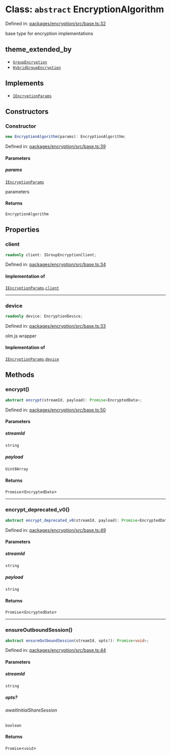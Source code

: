 # Class: `abstract` EncryptionAlgorithm

Defined in: [packages/encryption/src/base.ts:32](https://github.com/towns-protocol/towns/blob/0db1fd0ac7258e8db8cedfb6183e8eade8284fa1/packages/encryption/src/base.ts#L32)

base type for encryption implementations

## theme_extended_by

- [`GroupEncryption`](GroupEncryption.md)
- [`HybridGroupEncryption`](HybridGroupEncryption.md)

## Implements

- [`IEncryptionParams`](../interfaces/IEncryptionParams.md)

## Constructors

### Constructor

```ts
new EncryptionAlgorithm(params): EncryptionAlgorithm;
```

Defined in: [packages/encryption/src/base.ts:39](https://github.com/towns-protocol/towns/blob/0db1fd0ac7258e8db8cedfb6183e8eade8284fa1/packages/encryption/src/base.ts#L39)

#### Parameters

##### params

[`IEncryptionParams`](../interfaces/IEncryptionParams.md)

parameters

#### Returns

`EncryptionAlgorithm`

## Properties

### client

```ts
readonly client: IGroupEncryptionClient;
```

Defined in: [packages/encryption/src/base.ts:34](https://github.com/towns-protocol/towns/blob/0db1fd0ac7258e8db8cedfb6183e8eade8284fa1/packages/encryption/src/base.ts#L34)

#### Implementation of

[`IEncryptionParams`](../interfaces/IEncryptionParams.md).[`client`](../interfaces/IEncryptionParams.md#client)

***

### device

```ts
readonly device: EncryptionDevice;
```

Defined in: [packages/encryption/src/base.ts:33](https://github.com/towns-protocol/towns/blob/0db1fd0ac7258e8db8cedfb6183e8eade8284fa1/packages/encryption/src/base.ts#L33)

olm.js wrapper

#### Implementation of

[`IEncryptionParams`](../interfaces/IEncryptionParams.md).[`device`](../interfaces/IEncryptionParams.md#device)

## Methods

### encrypt()

```ts
abstract encrypt(streamId, payload): Promise<EncryptedData>;
```

Defined in: [packages/encryption/src/base.ts:50](https://github.com/towns-protocol/towns/blob/0db1fd0ac7258e8db8cedfb6183e8eade8284fa1/packages/encryption/src/base.ts#L50)

#### Parameters

##### streamId

`string`

##### payload

`Uint8Array`

#### Returns

`Promise`\<`EncryptedData`\>

***

### encrypt\_deprecated\_v0()

```ts
abstract encrypt_deprecated_v0(streamId, payload): Promise<EncryptedData>;
```

Defined in: [packages/encryption/src/base.ts:49](https://github.com/towns-protocol/towns/blob/0db1fd0ac7258e8db8cedfb6183e8eade8284fa1/packages/encryption/src/base.ts#L49)

#### Parameters

##### streamId

`string`

##### payload

`string`

#### Returns

`Promise`\<`EncryptedData`\>

***

### ensureOutboundSession()

```ts
abstract ensureOutboundSession(streamId, opts?): Promise<void>;
```

Defined in: [packages/encryption/src/base.ts:44](https://github.com/towns-protocol/towns/blob/0db1fd0ac7258e8db8cedfb6183e8eade8284fa1/packages/encryption/src/base.ts#L44)

#### Parameters

##### streamId

`string`

##### opts?

###### awaitInitialShareSession

`boolean`

#### Returns

`Promise`\<`void`\>
